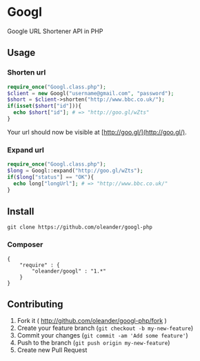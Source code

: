 # Googl

Google URL Shortener API in PHP

## Usage

### Shorten url

``` php
require_once("Googl.class.php");
$client = new Googl("username@gmail.com", "password");
$short = $client->shorten("http://www.bbc.co.uk/");
if(isset($short["id"])){
  echo $short["id"]; # => "http://goo.gl/wZts"
}
```

Your url should now be visible at [http://goo.gl/](http://goo.gl/).

### Expand url

``` php
require_once("Googl.class.php");
$long = Googl::expand("http://goo.gl/wZts");
if($long["status"] == "OK"){
  echo long["longUrl"]; # => "http://www.bbc.co.uk/"
}
```

## Install

    git clone https://github.com/oleander/googl-php

### Composer

    {
        "require" : {
            "oleander/googl" : "1.*"
        }
    }

## Contributing

1. Fork it ( http://github.com/oleander/googl-php/fork )
2. Create your feature branch (`git checkout -b my-new-feature`)
3. Commit your changes (`git commit -am 'Add some feature'`)
4. Push to the branch (`git push origin my-new-feature`)
5. Create new Pull Request